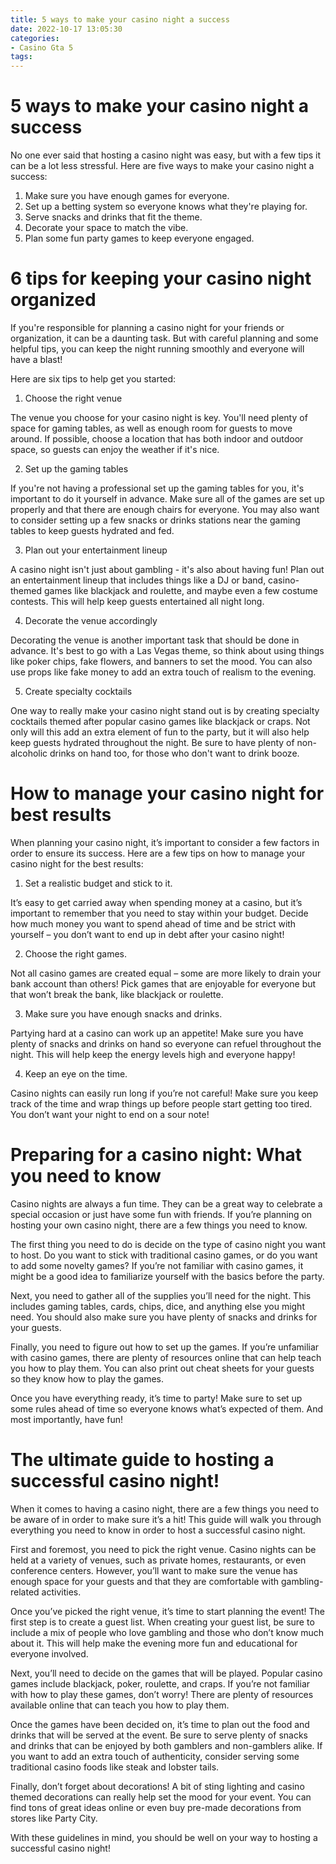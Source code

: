 ```yaml
---
title: 5 ways to make your casino night a success
date: 2022-10-17 13:05:30
categories:
- Casino Gta 5
tags:
---
```



#  5 ways to make your casino night a success

No one ever said that hosting a casino night was easy, but with a few tips it can be a lot less stressful. Here are five ways to make your casino night a success:

1) Make sure you have enough games for everyone.
2) Set up a betting system so everyone knows what they're playing for.
3) Serve snacks and drinks that fit the theme.
4) Decorate your space to match the vibe.
5) Plan some fun party games to keep everyone engaged.

#  6 tips for keeping your casino night organized

If you're responsible for planning a casino night for your friends or organization, it can be a daunting task. But with careful planning and some helpful tips, you can keep the night running smoothly and everyone will have a blast!

Here are six tips to help get you started:

1. Choose the right venue

The venue you choose for your casino night is key. You'll need plenty of space for gaming tables, as well as enough room for guests to move around. If possible, choose a location that has both indoor and outdoor space, so guests can enjoy the weather if it's nice.

2. Set up the gaming tables

If you're not having a professional set up the gaming tables for you, it's important to do it yourself in advance. Make sure all of the games are set up properly and that there are enough chairs for everyone. You may also want to consider setting up a few snacks or drinks stations near the gaming tables to keep guests hydrated and fed.

3. Plan out your entertainment lineup

A casino night isn't just about gambling - it's also about having fun! Plan out an entertainment lineup that includes things like a DJ or band, casino-themed games like blackjack and roulette, and maybe even a few costume contests. This will help keep guests entertained all night long.

4. Decorate the venue accordingly

Decorating the venue is another important task that should be done in advance. It's best to go with a Las Vegas theme, so think about using things like poker chips, fake flowers, and banners to set the mood. You can also use props like fake money to add an extra touch of realism to the evening.

5. Create specialty cocktails

One way to really make your casino night stand out is by creating specialty cocktails themed after popular casino games like blackjack or craps. Not only will this add an extra element of fun to the party, but it will also help keep guests hydrated throughout the night. Be sure to have plenty of non-alcoholic drinks on hand too, for those who don't want to drink booze.

#  How to manage your casino night for best results

When planning your casino night, it’s important to consider a few factors in order to ensure its success. Here are a few tips on how to manage your casino night for the best results:

1. Set a realistic budget and stick to it.

It’s easy to get carried away when spending money at a casino, but it’s important to remember that you need to stay within your budget. Decide how much money you want to spend ahead of time and be strict with yourself – you don’t want to end up in debt after your casino night!

2. Choose the right games.

Not all casino games are created equal – some are more likely to drain your bank account than others! Pick games that are enjoyable for everyone but that won’t break the bank, like blackjack or roulette.

3. Make sure you have enough snacks and drinks.

Partying hard at a casino can work up an appetite! Make sure you have plenty of snacks and drinks on hand so everyone can refuel throughout the night. This will help keep the energy levels high and everyone happy!

4. Keep an eye on the time.

Casino nights can easily run long if you’re not careful! Make sure you keep track of the time and wrap things up before people start getting too tired. You don’t want your night to end on a sour note!

#  Preparing for a casino night: What you need to know

Casino nights are always a fun time. They can be a great way to celebrate a special occasion or just have some fun with friends. If you’re planning on hosting your own casino night, there are a few things you need to know.

The first thing you need to do is decide on the type of casino night you want to host. Do you want to stick with traditional casino games, or do you want to add some novelty games? If you’re not familiar with casino games, it might be a good idea to familiarize yourself with the basics before the party.

Next, you need to gather all of the supplies you’ll need for the night. This includes gaming tables, cards, chips, dice, and anything else you might need. You should also make sure you have plenty of snacks and drinks for your guests.

Finally, you need to figure out how to set up the games. If you’re unfamiliar with casino games, there are plenty of resources online that can help teach you how to play them. You can also print out cheat sheets for your guests so they know how to play the games.

Once you have everything ready, it’s time to party! Make sure to set up some rules ahead of time so everyone knows what’s expected of them. And most importantly, have fun!

#  The ultimate guide to hosting a successful casino night!

When it comes to having a casino night, there are a few things you need to be aware of in order to make sure it’s a hit! This guide will walk you through everything you need to know in order to host a successful casino night.

First and foremost, you need to pick the right venue. Casino nights can be held at a variety of venues, such as private homes, restaurants, or even conference centers. However, you’ll want to make sure the venue has enough space for your guests and that they are comfortable with gambling-related activities.

Once you’ve picked the right venue, it’s time to start planning the event! The first step is to create a guest list. When creating your guest list, be sure to include a mix of people who love gambling and those who don’t know much about it. This will help make the evening more fun and educational for everyone involved.

Next, you’ll need to decide on the games that will be played. Popular casino games include blackjack, poker, roulette, and craps. If you’re not familiar with how to play these games, don’t worry! There are plenty of resources available online that can teach you how to play them.

Once the games have been decided on, it’s time to plan out the food and drinks that will be served at the event. Be sure to serve plenty of snacks and drinks that can be enjoyed by both gamblers and non-gamblers alike. If you want to add an extra touch of authenticity, consider serving some traditional casino foods like steak and lobster tails.

Finally, don’t forget about decorations! A bit of sting lighting and casino themed decorations can really help set the mood for your event. You can find tons of great ideas online or even buy pre-made decorations from stores like Party City.

With these guidelines in mind, you should be well on your way to hosting a successful casino night!